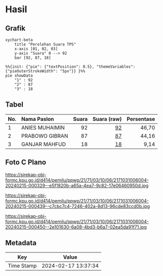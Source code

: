 # Hasil

## Grafik

```mermaid
xychart-beta
    title "Perolehan Suara TPS"
    x-axis [01, 02, 03]
    y-axis "Suara" 0 --> 92
    bar [92, 87, 18]
```

```mermaid
%%{init: {"pie": {"textPosition": 0.5}, "themeVariables": {"pieOuterStrokeWidth": "5px"}} }%%
pie showData
    "1" : 92
    "2" : 87
    "3" : 18
```

## Tabel

| No. | Nama Paslon    | Suara | Suara (raw) | Persentase |
|:--- |:-------------- | -----:| -----------:| ----------:|
| 1   | ANIES MUHAIMIN | 92    | [92][p-1]   | 46,70      |
| 2   | PRABOWO GIBRAN | 87    | [87][p-2]   | 44,16      |
| 3   | GANJAR MAHFUD  | 18    | [18][p-3]   | 9,14       |


[p-1]: https://github.com/gigit-pemilu/pemilu-2024-21-kepulauan-riau/blob/main/pilpres/hitung-suara/sub/21-kepulauan-riau/sub/71-kota-batam/sub/03-sekupang/sub/1006-tiban-baru/sub/004-tps/sub/paslon-1.txt
[p-2]: https://github.com/gigit-pemilu/pemilu-2024-21-kepulauan-riau/blob/main/pilpres/hitung-suara/sub/21-kepulauan-riau/sub/71-kota-batam/sub/03-sekupang/sub/1006-tiban-baru/sub/004-tps/sub/paslon-2.txt
[p-3]: https://github.com/gigit-pemilu/pemilu-2024-21-kepulauan-riau/blob/main/pilpres/hitung-suara/sub/21-kepulauan-riau/sub/71-kota-batam/sub/03-sekupang/sub/1006-tiban-baru/sub/004-tps/sub/paslon-3.txt

## Foto C Plano

https://sirekap-obj-formc.kpu.go.id/d414/pemilu/ppwp/21/71/03/10/06/2171031006004-20240215-000329--e5f1820b-a65a-4ea7-9c82-17e06460950d.jpg

https://sirekap-obj-formc.kpu.go.id/d414/pemilu/ppwp/21/71/03/10/06/2171031006004-20240215-000439--c7cbc7c4-7246-402a-8d13-96cde83ccd0b.jpg

https://sirekap-obj-formc.kpu.go.id/d414/pemilu/ppwp/21/71/03/10/06/2171031006004-20240215-000450--2e101630-6a08-4bd3-b6a7-02ea5da91f71.jpg


## Metadata

| Key        | Value               |
| ---------- | ------------------- |
| Time Stamp | 2024-02-17 13:37:34 |



